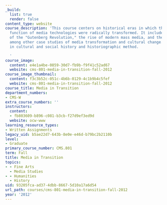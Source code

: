 ```yaml
---
_build:
  list: true
  render: false
content_type: website
course_description: 'This course centers on historical eras in which the form and
  function of media technologies were radically transformed. It includes consideration
  of the "Gutenberg Revolution," the rise of modern mass media, and the "digital revolution,"
  among other case studies of media transformation and cultural change. Readings are
  in cultural and social history and historiographic method.

  '
course_image:
  content: e4e1a4be-0859-30d7-fb9b-f9f41c52ad67
  website: cms-801-media-in-transition-fall-2012
course_image_thumbnail:
  content: f3c3b52c-051c-4b6b-0129-4c1b9b4c5fef
  website: cms-801-media-in-transition-fall-2012
course_title: Media in Transition
department_numbers:
- CMS-W
extra_course_numbers: ''
instructors:
  content:
  - fb803609-b896-c081-b3cb-f27d9ef3ed9d
  website: ocw-www
learning_resource_types:
- Written Assignments
legacy_uid: b5ae22d7-643b-8e0e-e46d-b79bc2b2110b
level:
- Graduate
primary_course_number: CMS.801
term: Fall
title: Media in Transition
topics:
- - Fine Arts
  - Media Studies
- - Humanities
  - History
uid: 93205fca-ad37-4dbb-8667-5d10a17a6d54
url_path: courses/cms-801-media-in-transition-fall-2012
year: '2012'
---
```

